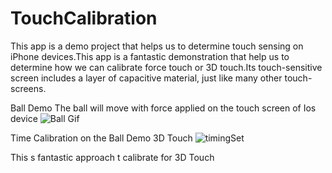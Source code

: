 # TouchCalibration
This app is a demo project that helps us to determine touch sensing on iPhone devices.This app is a fantastic demonstration that help us to determine how we can calibrate force touch or 3D touch.Its touch-sensitive screen includes a layer of capacitive material, just like many other touch-screens.


Ball Demo
The ball will move with force applied on the touch screen of Ios device
![Ball Gif](https://user-images.githubusercontent.com/25474407/193982961-2fbb2dc4-6f65-459e-98e1-34c4b855f1d5.gif)


Time Calibration on the Ball Demo 3D Touch
![timingSet](https://user-images.githubusercontent.com/25474407/193984697-1b98f46a-0908-4bf2-8aa9-907e8cb00cd0.gif)

This s fantastic approach t calibrate for 3D Touch

